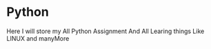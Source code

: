 # Python
Here I will store my All Python Assignment 
And All Learing things Like LINUX and manyMore
